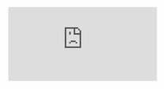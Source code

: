![image](https://github.com/spyroy/advanced-programming-ex1/blob/main/%D7%AA%D7%A8%D7%92%D7%99%D7%9C%201.pdf)
